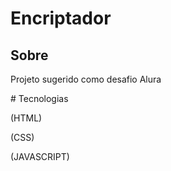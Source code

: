 <h1>Encriptador</h1>
<h2>Sobre</h2>
<p>Projeto sugerido como desafio Alura</p>
# Tecnologias
<p>(HTML)</p>
<p>(CSS)</p>
<p>(JAVASCRIPT)</p>
